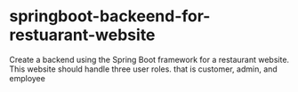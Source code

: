 # springboot-backeend-for-restuarant-website
 Create a backend using the Spring Boot framework for a restaurant website. This website should handle three user roles. that is customer, admin, and employee
